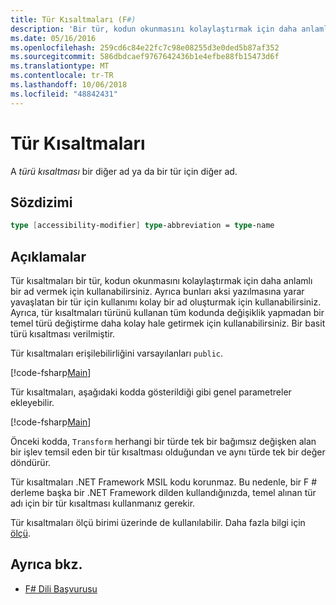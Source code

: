 ```yaml
---
title: Tür Kısaltmaları (F#)
description: 'Bir tür, kodun okunmasını kolaylaştırmak için daha anlamlı bir ad vermek için F # tür kısaltmaları hakkında bilgi edinin.'
ms.date: 05/16/2016
ms.openlocfilehash: 259cd6c84e22fc7c98e08255d3e0ded5b87af352
ms.sourcegitcommit: 586dbdcaef9767642436b1e4efbe88fb15473d6f
ms.translationtype: MT
ms.contentlocale: tr-TR
ms.lasthandoff: 10/06/2018
ms.locfileid: "48842431"
---
```

# <a name="type-abbreviations"></a>Tür Kısaltmaları

A *türü kısaltması* bir diğer ad ya da bir tür için diğer ad.

## <a name="syntax"></a>Sözdizimi

```fsharp
type [accessibility-modifier] type-abbreviation = type-name
```

## <a name="remarks"></a>Açıklamalar

Tür kısaltmaları bir tür, kodun okunmasını kolaylaştırmak için daha anlamlı bir ad vermek için kullanabilirsiniz. Ayrıca bunları aksi yazılmasına yarar yavaşlatan bir tür için kullanımı kolay bir ad oluşturmak için kullanabilirsiniz. Ayrıca, tür kısaltmaları türünü kullanan tüm kodunda değişiklik yapmadan bir temel türü değiştirme daha kolay hale getirmek için kullanabilirsiniz. Bir basit türü kısaltması verilmiştir.

Tür kısaltmaları erişilebilirliğini varsayılanları `public`.

[!code-fsharp[Main](../../../samples/snippets/fsharp/lang-ref-1/snippet2301.fs)]

Tür kısaltmaları, aşağıdaki kodda gösterildiği gibi genel parametreler ekleyebilir.

[!code-fsharp[Main](../../../samples/snippets/fsharp/lang-ref-1/snippet2302.fs)]

Önceki kodda, `Transform` herhangi bir türde tek bir bağımsız değişken alan bir işlev temsil eden bir tür kısaltması olduğundan ve aynı türde tek bir değer döndürür.

Tür kısaltmaları .NET Framework MSIL kodu korunmaz. Bu nedenle, bir F # derleme başka bir .NET Framework dilden kullandığınızda, temel alınan tür adı için bir tür kısaltması kullanmanız gerekir.

Tür kısaltmaları ölçü birimi üzerinde de kullanılabilir. Daha fazla bilgi için [ölçü](units-of-measure.md).

## <a name="see-also"></a>Ayrıca bkz.

- [F# Dili Başvurusu](index.md)
